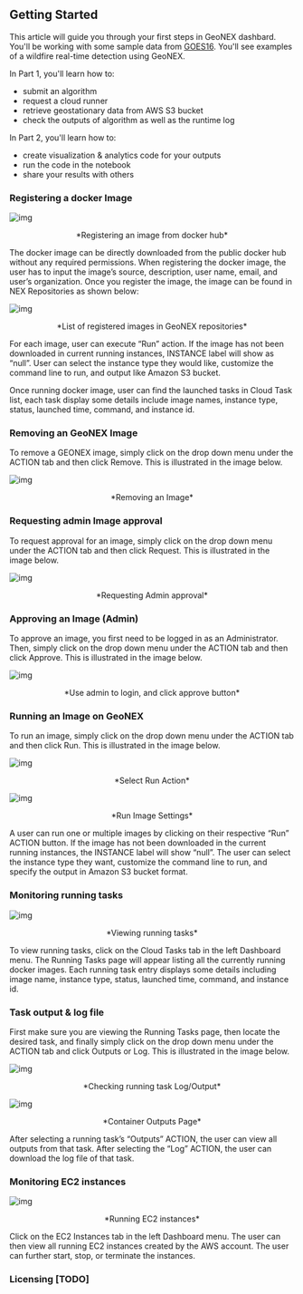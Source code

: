 ## Getting Started 

This article will guide you through your first steps in GeoNEX dashbard. You'll be working with some sample data from [GOES16](https://registry.opendata.aws/noaa-goes/). You'll see examples of a wildfire real-time detection using GeoNEX.





In Part 1, you'll learn how to:



- submit an algorithm
- request a cloud runner 
- retrieve geostationary data from AWS S3 bucket
- check the outputs of algorithm as well as the runtime log



In Part 2, you'll learn how to:

- create visualization & analytics code for your outputs
- run the code in the notebook
- share your results with others



### Registering a docker Image

![img](assets/gs_reg.png)
<div align="center">*Registering an image from docker hub*</div>

The docker image can be directly downloaded from the public docker hub without any required permissions. When registering the docker image, the user has to input the image’s source, description, user name, email, and user’s organization. Once you register the image, the image can be found in NEX Repositories as shown below:

![img](assets/gs_repo.png)
<div align="center">*List of registered images in GeoNEX repositories*</div>

For each image, user can execute “Run” action. If the image has not been downloaded in current running instances, INSTANCE label will show as “null”. User can select the instance type they would like, customize the command line to run, and output like Amazon S3 bucket.

Once running docker image, user can find the launched tasks in Cloud Task list, each task display some details include image names, instance type, status, launched time, command, and instance id.

### Removing an GeoNEX Image
To remove a GEONEX image, simply click on the drop down menu under the ACTION tab and then click Remove. This is illustrated in the image below.

![img](assets/gs_remove_img.png)
<div align="center">*Removing an Image*</div>

### Requesting admin Image approval
To request approval for an image, simply click on the drop down menu under the ACTION tab and then click Request. This is illustrated in the image below.

![img](assets/gs_req.png)
<div align="center">*Requesting Admin approval*</div>

### Approving an Image (Admin)
To approve an image, you first need to be logged in as an Administrator. Then, simply click on the drop down menu under the ACTION tab and then click Approve. This is illustrated in the image below.

![img](assets/gs_approve_img.png)
<div align="center">*Use admin to login, and click approve button*</div>

### Running an Image on GeoNEX
To run an image, simply click on the drop down menu under the ACTION tab and then click Run. This is illustrated in the image below.

![img](assets/gs_run_img.png)
<div align="center">*Select Run Action*</div>

![img](assets/gs_run_config.png)
<div align="center">*Run Image Settings*</div>

A user can run one or multiple images by clicking on their respective “Run” ACTION button. If the image has not been downloaded in the current running instances, the INSTANCE label will show “null”. The user can select the instance type they want, customize the command line to run, and specify the output in Amazon S3 bucket format.


### Monitoring running tasks
![img](assets/gs_running.png)
<div align="center">*Viewing running tasks*</div>

To view running tasks, click on the Cloud Tasks tab in the left Dashboard menu. The Running Tasks page will appear listing all the currently running docker images. Each running task entry displays some details including image name, instance type, status, launched time, command, and instance id.

### Task output & log file
First make sure you are viewing the Running Tasks page, then locate the desired task, and finally simply click on the drop down menu under the ACTION tab and click Outputs or Log. This is illustrated in the image below.

![img](assets/gs_log_img.png)
<div align="center">*Checking running task Log/Output*</div>

![img](assets/gs_cont_out.png)
<div align="center">*Container Outputs Page*</div>

After selecting a running task’s “Outputs” ACTION, the user can view all outputs from that task.
After selecting the “Log” ACTION, the user can download the log file of that task.

### Monitoring EC2 instances

![img](assets/gs_ec2_inst.png)
<div align="center">*Running EC2 instances*</div>

Click on the EC2 Instances tab in the left Dashboard menu. The user can then view all running EC2 instances created by the AWS account. The user can further start, stop, or terminate the instances.

### Licensing [TODO]